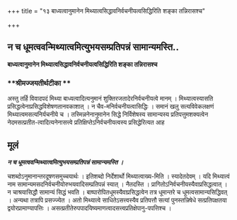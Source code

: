 +++
title = "१३ बाध्यत्वानुमानेन मिथ्यात्वसिद्धावनिर्वचनीयत्वसिद्धिरिति शङ्का तन्निरासश्च"

+++


## न च धूमत्ववन्मिथ्यात्वमित्युभयसम्प्रतिपन्नं सामान्यमस्ति..

**बाध्यत्वानुमानेन मिथ्यात्वसिद्धावनिर्वचनीयत्वसिद्धिरिति शङ्का तन्निरासश्च**

### **श्रीमज्जयतीर्थटीका **

अस्तु तर्हि विवादपदं मिथ्या बाध्यत्वादित्यनुमानं शुक्तिरजतादेरनिर्वचनीयत्वे मानम् । मिथ्यात्वस्यासति प्रसिद्धत्वेनाप्रसिद्धविशेषणतानवकाशात् । न चैव-मनिर्वचनीयत्वासिद्धिः । समानं खलु सत्यविवेकलक्षणं मिथ्यात्वमसत्यनिर्यचनीये च । तस्मिन्ननेनानुमानेन सिद्धे निर्विशेषस्य सामान्यस्य प्रतिपत्तुमशक्यत्वेन नेदमसत्प्रतीत-त्वादित्यनेनासत्त्वे प्रतिक्षिप्तेऽनिर्वचनीयत्वस्य प्रसिद्धेरित्यत आह

## **मूलं**

***न च धूमत्ववन्मिथ्यात्वमित्युभयसम्प्रतिपन्नं सामान्यमस्ति ।***

चशब्दोऽनुमानान्तरदूषणसमुच्चयार्थः । इतिशब्दो निर्देशार्थो मिथ्यात्वाख्य-मिति । स्यादेतदेवम् । यदि मिथ्यात्वं नाम सामान्यमसदनिर्वचनीयोरुभयवादिसम्प्रतिपन्नं स्यात् । नैतदस्ति । प्रागितोऽनिर्वचनीयस्यैवाप्रसिद्धत्वात् । न चाश्रयासिद्धौ सामान्यं सिद्धं भवति । बाष्पारोपितधूमस्यैवाप्रसिद्धत्वेन तत्र धूमान्तरे च धूमत्वसामान्यसिद्धिवत् । अन्यथा तत्रापि प्रसज्ज्येत । अतो मिथ्यात्वे साधितेऽसत्त्वस्यैव प्रतिपत्तौ सत्यां पुनस्तन्निषेधे सत्प्रतिपक्षतया द्वयोरप्रामाण्यापत्तिः । असत्प्रतीतेरुपपादयिष्यमाणत्वादसत्त्वप्रतिक्षेपानु-पपत्तिश्च ।

